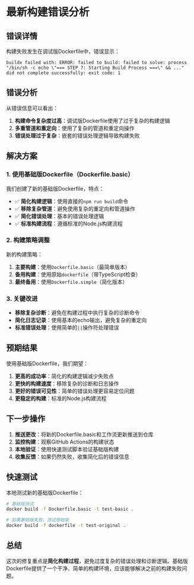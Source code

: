 # 最新构建错误分析

## 错误详情

构建失败发生在调试版Dockerfile中，错误显示：

```
buildx failed with: ERROR: failed to build: failed to solve: process "/bin/sh -c echo \"=== STEP 7: Starting Build Process ===\" && ..." did not complete successfully: exit code: 1
```

## 错误分析

从错误信息可以看出：

1. **构建命令复杂度过高**：调试版Dockerfile使用了过于复杂的构建逻辑
2. **多重管道和重定向**：使用了复杂的管道和重定向操作
3. **错误处理过于复杂**：嵌套的错误处理逻辑导致构建失败

## 解决方案

### 1. 使用基础版Dockerfile（Dockerfile.basic）

我们创建了新的基础版Dockerfile，特点：
- ✅ **简化构建逻辑**：使用直接的`npm run build`命令
- ✅ **移除复杂管道**：避免使用复杂的重定向和管道操作
- ✅ **简化错误处理**：基本的错误处理逻辑
- ✅ **标准构建流程**：遵循标准的Node.js构建流程

### 2. 构建策略调整

新的构建策略：
1. **主要构建**：使用`Dockerfile.basic`（最简单版本）
2. **备用构建**：使用原始`dockerfile`（带TypeScript检查）
3. **最终备用**：使用`Dockerfile.simple`（简化版本）

### 3. 关键改进

- **移除复杂诊断**：避免在构建过程中执行复杂的诊断命令
- **简化日志记录**：使用基本的echo输出，避免复杂的重定向
- **标准错误处理**：使用简单的`||`操作符处理错误

## 预期结果

使用基础版Dockerfile，我们期望：

1. **更高的成功率**：简化的构建逻辑减少失败点
2. **更快的构建速度**：移除复杂的诊断和日志操作
3. **更好的错误可见性**：简单的错误处理更容易定位问题
4. **更稳定的构建**：标准的Node.js构建流程

## 下一步操作

1. **推送更改**：将新的Dockerfile.basic和工作流更新推送到仓库
2. **监控构建**：观察GitHub Actions的构建状态
3. **本地验证**：使用快速测试脚本验证基础版构建
4. **收集反馈**：如果仍然失败，收集简化后的错误信息

## 快速测试

本地测试新的基础版Dockerfile：

```bash
# 基础版测试
docker build -f Dockerfile.basic -t test-basic .

# 如果基础版失败，测试原始版
docker build -f dockerfile -t test-original .
```

## 总结

这次的修复重点是**简化构建过程**，避免过度复杂的错误处理和诊断逻辑。基础版Dockerfile提供了一个干净、简单的构建环境，应该能够解决之前的构建失败问题。
